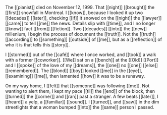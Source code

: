The [[pianist]] died on November 12, 1999. That [[night]] [[brought]] the [[first]] snowfall in Montreal. I [[know]], because I looked it up two [[decades]] [[later]], checking [[if]] it snowed on the [[night]] the [[lawyer]] [[came]] to tell [[me]] the news. Details slip with [[time]], and I no longer [[know]] fact [[from]] [[fiction]]. Two [[decades]] [[into]] the [[new]] millenium, I begin the process of document the [[truth]]. Not the [[truth]] [[according]] to [[something]] [[outside]] of [[me]], but as a [[reflection]] of who it is that tells this [[story]].  
  
I [[stormed]] out of the [[café]] where I once worked, and [[took]] a walk with a former [[coworker]]. [[We]] sat on a [[bench]] at the [[Old]] [[Port]] and I [[spoke]] of the love of my [[dreams]], the [[one]] no [[one]] [[else]] [[remembered]]. The [[blond]] [[boy]] looked [[me]] in the [[eye]], [[examining]] [[me]], then lamented [[how]] it was to be a runaway.  
  
On my way home, I [[felt]] that [[someone]] was following [[me]]. Not wanting to alert them, I kept my pace [[til]] the [[end]] of the block, then [[turned]] the [[corner]] and [[ran]] past a stranger. A few beats [[later]], I [[heard]] a yelp, a [[familiar]] [[sound]]. I [[turned]], and [[saw]] in the dim streetlights that a woman bumped [[into]] the [[same]] person I passed.